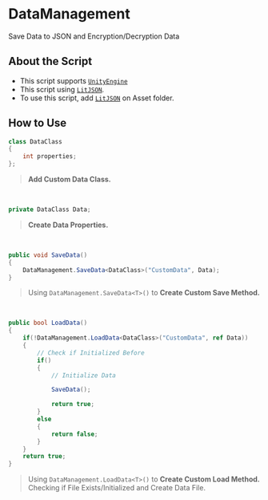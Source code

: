 # DataManagement
Save Data to JSON and Encryption/Decryption Data
## About the Script
- This script supports [`UnityEngine`](https://unity3d.com/)
- This script using [`LitJSON`](https://github.com/LitJSON/litjson).
- To use this script, add [`LitJSON`](https://github.com/LitJSON/litjson) on Asset folder.
## How to Use
```csharp
class DataClass
{
    int properties;
};
```
> **Add Custom Data Class.**
<br>

```csharp
private DataClass Data;
```
> **Create Data Properties.**
<br>

```csharp
public void SaveData()
{
    DataManagement.SaveData<DataClass>("CustomData", Data);
}
```
> Using `DataManagement.SaveData<T>()` to **Create Custom Save Method.**
<br>

```csharp
public bool LoadData()
{
    if(!DataManagement.LoadData<DataClass>("CustomData", ref Data))
    {
        // Check if Initialized Before
        if()
        {
            // Initialize Data

            SaveData();

            return true;
        }
        else
        {
            return false;
        }
    }
    return true;
}
```
> Using `DataManagement.LoadData<T>()` to **Create Custom Load Method.** 
> Checking if File Exists/Initialized and Create Data File.

